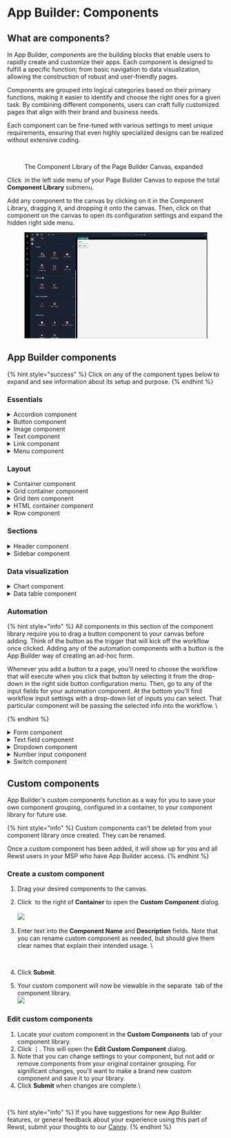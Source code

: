 # App Builder: Components

## What are components?&#x20;

In App Builder, _components_ are the building blocks that enable users to rapidly create and customize their apps. Each component is designed to fulfill a specific function; from basic navigation to data visualization, allowing the construction of robust and user-friendly pages.&#x20;

Components are grouped into logical categories based on their primary functions, making it easier to identify and choose the right ones for a given task. By combining different components, users can craft fully customized pages that align with their brand and business needs.

Each component can be fine-tuned with various settings to meet unique requirements, ensuring that even highly specialized designs can be realized without extensive coding.

<figure><img src="../../.gitbook/assets/Screenshot 2025-08-21 at 6.36.34 PM.png" alt="" width="348"><figcaption><p>The Component Library of the Page Builder Canvas, expanded</p></figcaption></figure>

Click <img src="../../.gitbook/assets/Screenshot 2025-08-21 at 6.37.51 PM.png" alt="" data-size="line"> in the left side menu of your Page Builder Canvas to expose the total **Component Library** submenu.&#x20;

Add any component to the canvas by clicking on it in the Component Library, dragging it, and dropping it onto the canvas. Then, click on that component on the canvas to open its configuration settings and expand the hidden right side menu.

<figure><img src="../../.gitbook/assets/drag drop components.gif" alt=""><figcaption></figcaption></figure>

## App Builder components

{% hint style="success" %}
Click on any of the component types below to expand and see information about its setup and purpose.
{% endhint %}

### Essentials

<details>

<summary>Accordion component</summary>

Manage and organize information efficiently, particularly when users need to navigate through large sets of data or content. By showing one section at a time, it reduces visual clutter and enables a focused user experience.

### What the accordion component could be used for&#x20;

* Presenting FAQs, where each question expands into a detailed answer
* Organizing grouped content, like features or categories, for better readability
* Cleaner presentation of sidebar menu items
* Collapsing or expanding informational sections on dashboards or reports
* Providing step-by-step instructions, with each step expandable to reveal more details

<figure><img src="../../.gitbook/assets/Screenshot 2025-05-08 at 12.08.31 PM.png" alt=""><figcaption></figcaption></figure>

1. Click on the Accordion component on the canvas, after it has been added.
2. The **Properties** panel holds various configurable options. You can also edit text-based parts these configurations by clicking into their fields on the component and typing there directly.
   1. **Text Content**
      1. **Title**: Specify the title of the component.
      2. **Render details text**: Check or uncheck to show\hide text defined in the **Details** panel.
      3. **Details**: Text that will be displayed on the component.
   2. **Layout**
      1. **Start Expanded**: Check or uncheck to load component in default expanded\collapsed state.
      2. **Width:** Set the width of the component.
      3. **Override Theme**: Check the box to apply custom styling.
      4. **Colors**
         1. **Background**: Set the color of the component.
         2. **Text**: Set the color of the text in the component.
      5. **Margin**: Set the distance between the accordion and its surrounding components.
3. **Live Preview**: The canvas provides a live preview of your configured components once you've made changes.

</details>

<details>

<summary>Button component</summary>

The button component allows you to integrate clickable buttons that trigger actions within your web applications. These buttons can initiate any number of functions, from submitting forms to redirecting users to other pages or executing custom scripts.

### What the button component could be used for

* Submitting forms and collecting user inputs.
* Redirecting users to other sections of the application or external resources.
* Initiating downloads or transactions.
* Triggering various functions defined within the application, such as opening a modal window or starting a workflow.

<figure><img src="../../.gitbook/assets/Screenshot 2025-08-22 at 9.18.40 AM.png" alt=""><figcaption></figcaption></figure>

### **Example use case for the button component** <a href="#example-use-case-for-the-button-component" id="example-use-case-for-the-button-component"></a>

For an MSP’s internal tool that manages client device setups, a Button component labeled "Deploy Software" could be implemented. This button could initiate a rewst workflow install or update software across client systems. By simplifying complex actions into a single button click, MSPs can ensure consistent software deployments, reduce human error, and increase operational efficiency.

### Configure the button component <a href="#configure-the-button-component" id="configure-the-button-component"></a>

1. **Select the component**: Click on the added 'Button' component to select it.
2. **Properties Panel**: On the properties panel, you'll find various configurable options:
   * **Button Text:** Specify the label on the button.
   * **Button Behavior**
     * **URL to Redirect on click:** Specify the URL to which the button redirects when clicked.
     * **As new tab**: Toggle to open the redirect URL in a new tab.
     * **Workflow**: Assign workflows to execute when the button is clicked.
     * **Open modal**: Select the modal that will load when the button is clicked. _(optional)_
   * **Colors**
     * **Background**: Set the color of the button.
     * **Text**: Set the color of the button's label.
   * **Margin**: Adjust the distance between the button component and its surrounding components.
   * **Padding**: Adjust the size of the button, relative to its label.
   * **Decoration**
     * **Style**: Set the style of the button; 'text', 'outlined', or 'contained'.
     * **Radius**: Adjust the degree of rounded appearance.
   * **Typography**
     * **Override Theme**: Toggle to enable\disable custom styling.
     * **Font Size**: Adjust the font size.
     * **Font Weight**: Adjust the font weight.
3. **Live Preview**: The canvas provides a live preview of your configured components once you've made changes.

</details>

<details>

<summary>Image component</summary>

The image component allows you to integrate visual content into your web applications. This component is essential for conveying information visually and supporting the textual content within your applications.

### What the image component could be used for <a href="#what-the-image-component-could-be-used-for" id="what-the-image-component-could-be-used-for"></a>

* Showcasing product features or service details.
* Enhancing blog posts or articles with relevant visuals.
* Creating a more engaging user interface with graphical elements.
* Displaying logos or other branding materials to strengthen identity.

<figure><img src="../../.gitbook/assets/Screenshot 2025-08-22 at 9.19.50 AM.png" alt=""><figcaption></figcaption></figure>

### **Example use case for the image component** <a href="#example-use-case-for-the-image-component" id="example-use-case-for-the-image-component"></a>

An MSP might use the Image component to enhance a tutorial page on their client portal. By incorporating screenshots and diagrams, they can visually guide clients through the steps to set up a VPN or configure email settings on various devices. This not only makes the instructions clearer and more accessible but also reduces the cognitive load on users, potentially decreasing the number of support calls and increasing client satisfaction with the self-service options provided.

### Configure the image component <a href="#configure-the-image-component" id="configure-the-image-component"></a>

1. **Select the component**: Click on the added 'Image' component to select it.
2. **Properties Panel**: On the properties panel, you'll find various configurable options:
   * **Source URL**: Specify the URL of the image.
   * **Link**: Specify the URL to which the image redirects when clicked.
   * **Open link as new tab**: Toggle to open the Link URL in a new tab.
   * **In-line styles**: Define custom CSS properties for the component.
3. **Live Preview**: The canvas provides a live preview of your configured components once you've made changes.

</details>

<details>

<summary>Text component</summary>

The text component allows you to incorporate customizable text blocks into your web applications. This component is essential for adding readable content that informs, guides, or communicates with users, making it a fundamental element for building any web-based interface.

### What the text component could be used for <a href="#what-the-text-component-could-be-used-for" id="what-the-text-component-could-be-used-for"></a>

* Displaying informative content like service descriptions, company information, or user guides.
* Showing dynamic text content, such as user names, statuses, or other personalized information.
* Creating headers, labels, or annotations that help users navigate and understand the layout and functions of the application.

<figure><img src="../../.gitbook/assets/Screenshot 2025-08-22 at 9.21.23 AM.png" alt=""><figcaption></figcaption></figure>

### **Example use case for the text component** <a href="#example-use-case-for-the-text-component" id="example-use-case-for-the-text-component"></a>

In a service management application, the Text component could be employed to provide detailed descriptions of each service offered, such as network security monitoring, data backup solutions, or technical support services. Each service page could feature headings, subheadings, and paragraphs that explain what the service includes, its benefits, and how clients can subscribe or inquire for more details.

### Configure the text component <a href="#configure-the-text-component" id="configure-the-text-component"></a>

1. **Select the component**: Click on the added 'Text' component to select it.
2. **Properties Panel**: On the properties panel, you'll find various configurable options:
   * **Text**: Define the text that will be displayed in the component
   * **Typography**
     * **Text Variant**: Set the style of the text.
     * **Font Size**: Adjust the size of the text.
     * **Align**: Set the alignment of the text in the component; 'Left', 'Center' or 'Right'.
     * **Weight**: Set the weigh of the font; 'Regular', 'Medium' or 'Bold'.
     * **Appearance**
       * **Text**: Set the color of the text.
       * **Shadow**: Adjust the intensity of the text's shadow.
     * **Margin**: Adjust the distance between the text component and its surrounding components.
3. **Live Preview**: The canvas provides a live preview of your configured components once you've made changes.

</details>

<details>

<summary>Link component</summary>

The link component allows you to embed hyperlinks within your apps, enabling users to navigate to different sections with the app or external sites, or even to download resources with just a click.

### What the link component could be used for <a href="#what-the-link-component-could-be-used-for" id="what-the-link-component-could-be-used-for"></a>

* Navigating to different pages within the application.
* Linking to external websites that provide additional information or resources.
* Downloading files, such as PDFs, directly from the application.
* Initiating email communications by linking to "mailto:" addresses, or other, URL syntaxes.

<figure><img src="../../.gitbook/assets/Screenshot 2025-08-22 at 9.22.48 AM (1).png" alt=""><figcaption></figcaption></figure>

### **Example use case for the link component** <a href="#example-use-case-for-the-link-component" id="example-use-case-for-the-link-component"></a>

Consider an internal company portal where employees need to access various departments. The Link component could be used to create a central dashboard with links to each department. For instance, clicking on a "Human Resources" link might take an employee to an internal HR page where they can find forms and contact information, streamlining navigation and improving the user experience within the portal.

### Configure the link component <a href="#configure-the-link-component" id="configure-the-link-component"></a>

1. **Select the component**: Click on the added 'Link' component to select it.
2. **Properties Panel**: On the properties panel, you'll find various configurable options:
   * **Link Text:** Specify the text for the link.
   * **URL Settings**
     * **Select a page**: Select an existing page in the app to which the link redirects when clicked.
     * **URL to Redirect on click**: Specify the URL to which the button redirects when clicked.
     * **Open as new tab**: Toggle to open the page, or URL, in a new ta&#x62;**.**
   * **Style**
     * **Render as list item**: Toggle to render link in list format. (Useful for when then link is nested in a sidebar component).
   * **Icon**
     * **Disable Link Icon**: Toggle to show\hide icon with link.
     * **Icon**: Specify an icon from [Material UI](https://mui.com/material-ui/material-icons) to show next to link.
     * **Icon Size**: Adjust the size of the icon.
   * **Typography**
     * **Override Theme**: Toggle to enable\disable custom styling.
     * **Text Variant**: Set the font style.
     * **Font Size**: Adjust the font size.
     * **Font Weight**: Adjust the font weight; 'Regular', 'Medium' or 'Bold'.
     * **Colors**
       * **Background**: Set the color of the background.
       * **Text**: Set the color of the text.
   * **Spacing**
     * **Margin**: Adjust the distance between the link component and its surrounding components.
     * **Padding**: Adjust the size of the link, relative to its text.
   * **Decoration**
     * **Radius**: Adjust the degree of rounded appearance.
3. **Live Preview**: The canvas provides a live preview of your configured components once you've made changes.

</details>

<details>

<summary>Menu component</summary>

The menu component enables you to create dynamic navigation menus within your web applications. This component is crucial for structuring the navigation of your site, allowing users to easily access various sections and functionalities offered by your application.

### What the menu component could be used for <a href="#what-the-menu-component-could-be-used-for" id="what-the-menu-component-could-be-used-for"></a>

* Organizing site content into accessible categories and sub-categories.
* Providing quick access to important information like contact details, support sections, and user account areas.
* Supporting responsive designs that adapt to different devices, ensuring seamless navigation on desktops, tablets, and smartphones.

<figure><img src="../../.gitbook/assets/Screenshot 2025-08-22 at 9.25.26 AM.png" alt=""><figcaption></figcaption></figure>

### **Example use case for the menu component** <a href="#example-use-case-for-the-menu-component" id="example-use-case-for-the-menu-component"></a>

Consider an MSP that manages a complex array of IT services, including cloud storage solutions, network security, and technical support. The Menu component can be used to structure these services into a well-organized menu in the sidebar of the application. For instance, each major service category could be a menu item, with drop-downs for subcategories like FAQs, pricing, setup guides, and case studies. This organization allows clients to quickly navigate through the services, find the information they need without hassle, and understand the full range of what the MSP offers, thereby improving the user experience and engagement with the platform.

### Configure the menu component <a href="#configure-the-menu-component" id="configure-the-menu-component"></a>

1. **Select the component**: Click on the added 'Menu' component to select it.
2. **Properties Panel**: On the properties panel, you'll find various configurable options:
   * **Layout**
     * **Minimum width**: Adjust the minimum width for the component.
   * **Links**
     * **Add new Link**: Specify a new link to add to the menu component
     * **Drag\Drop**: Reorder the links in the menu component.
3. **Live Preview**: The canvas provides a live preview of your configured component(s) once you've made changes.

</details>

### Layout

<details>

<summary>Container component</summary>

The container component allows you to group and organize various UI elements within a structured and styled section. This component is essential for creating visually coherent and logically organized layouts in your web applications.

### What the container component could be used for

* Structuring a page into logical sections to improve visual hierarchy.
* Creating a consistent layout that adapts to different screen sizes, enhancing responsiveness.
* Isolating widget-like components that function independently within a page.
* Serving as a design or thematic boundary for different areas within a single page.

<figure><img src="../../.gitbook/assets/Screenshot 2025-08-22 at 9.26.41 AM.png" alt=""><figcaption></figcaption></figure>

### **Example use case for the container component** <a href="#example-use-case-for-the-container-component" id="example-use-case-for-the-container-component"></a>

Imagine setting up a user profile page within an application on the App Builder. The Container component can be strategically utilized to separate information into distinct blocks, such as personal details, contact information, and account settings. Each container ensures that the elements within it, like text fields, images, and buttons, are well-organized and visually distinct from other sections. This not only improves the aesthetics but also enhances the usability of the profile page, making it easier for users to navigate and update their information efficiently.

### Container versus grid container <a href="#container-versus-grid-container" id="container-versus-grid-container"></a>

* **Container Component**: The Container component is a versatile element for structuring content and styling containers. It allows for flexible arrangements but does not enforce a grid structure.
* **Grid Container Component**: The Grid Container component, on the other hand, is specifically designed to create layouts with a grid structure. It simplifies the process of aligning and organizing content in a grid format.&#x20;

### Configure the container component <a href="#configure-the-container-component" id="configure-the-container-component"></a>

1. **Select the component**: Click on the added 'Container' component to select it.
2. **Properties Panel**: On the properties panel, you'll find various configurable options:
   * **Override Theme**: Toggle to enable custom styling.
   * **Dimension**
     * **Width (%)**: Specify the width of the container in relation to the canvas.
     * **Height (%)**: Specify the height of the container in relation to the canvas.
   * **Colors**
     * **Background**: Set the color of the component's background.
     * **Text**: Set the color of the component's text.
   * **Margin**: Adjust the distance between the button component and its surrounding components.
   * **Padding**: Adjust the size of the button, relative to its label.
   * **Decoration**
     * **Radius**: Adjust the degree of rounded appearance.
     * Shadow: Adjust the amount of shadowing around the component.
   * **Alignment**
     * **Flex Direction**: Choose the direction of the container's flex items; 'row' or 'column'.
     * **Fill Space**: Toggle to make the container fill all available space.
     * **Align Items:** Align the container's flex items on the cross-axis and main-axis
     * **Justify Content**: Align the container's flex items on the cross-axis and main-axis
3. **Live Preview**: The canvas provides a live preview of your configured components once you've made changes.

</details>

<details>

<summary>Grid container component</summary>

The grid container component allows you to create organized layouts with a grid structure. This documentation provides instructions on adding a grid container to your canvas and customizing its properties.

### What the grid container component could be used for

* Creating complex page layouts with multiple sections and alignment.
* Ensuring content is responsive and adapts to various screen sizes and orientations.
* Aligning components precisely within a page, enhancing the visual structure.
* Organizing text, images, and interactive elements in a clean, navigable format.

<figure><img src="../../.gitbook/assets/Screenshot 2025-08-22 at 9.27.46 AM.png" alt=""><figcaption></figcaption></figure>

### **Example use case for the grid container component** <a href="#example-use-case-for-the-grid-container-component" id="example-use-case-for-the-grid-container-component"></a>

Imagine a real estate website where property listings need to be displayed in an organized manner. The Grid Container can be used to create a uniform grid layout where each property's image, description, and key details are presented in individual grid cells. This setup allows users to easily compare listings and navigate through options without overwhelming visual clutter, enhancing user experience and engagement.

### Grid container versus container <a href="#grid-container-versus-container" id="grid-container-versus-container"></a>

* **Grid Container Component**: The Grid Container component is specifically designed to create layouts with a grid structure. It simplifies the process of aligning and organizing content in a grid format.
* **Container Component**: The Container component, on the other hand, is a versatile element for structuring content and styling containers. It allows for flexible arrangements but does not enforce a grid structure.&#x20;

### Grid container versus grid item <a href="#grid-container-versus-grid-item" id="grid-container-versus-grid-item"></a>

* **Grid Container Component**: The Grid Container acts as the foundational element of a grid layout. It defines the overall grid structure within which Grid Items are placed. It sets the framework for how the grid behaves and how items within it are aligned and distributed.
* **Grid Item Component**: The Grid Item component is used within a Grid Container to place individual elements like text, images, buttons, etc. It represents the content blocks that fill the grid defined by the Grid Container.

### Configure the grid container component <a href="#configure-the-grid-container-component" id="configure-the-grid-container-component"></a>

1. **Select the component**: Click on the added 'Grid Container' component to select it.
2. **Properties Panel**: On the properties panel, you'll find various configurable options:
   * **In-line styles**: Define custom CSS properties for the component.
3. **Live Preview**: The canvas provides a live preview of your configured components once you've made changes.[\
   ](https://docs.rewst.help/documentation/app-builder/components/grid-item)

</details>

<details>

<summary>Grid item component</summary>

The grid item component is used in conjunction with the grid container to structure and align content within a grid layout. This component allows for precise placement and organization of elements like text, images, buttons, and more within individual grid cells, enabling a clean and responsive design for your web applications.

### What the grid item component could be used for

* Organizing content into columns and rows for better visual hierarchy and readability.
* Creating responsive designs that automatically adjust layout elements based on screen size.
* Aligning and distributing space among elements evenly within a grid layout.
* Enhancing the aesthetic appeal of pages by enabling sophisticated layout designs.

<figure><img src="../../.gitbook/assets/Screenshot 2025-08-22 at 9.28.39 AM.png" alt=""><figcaption></figcaption></figure>

### **Example use case for the grid item component** <a href="#example-use-case-for-the-grid-item-component" id="example-use-case-for-the-grid-item-component"></a>

In a client reporting dashboard managed by an MSP, the Grid Item component could be used to organize various performance metrics into a structured layout. Each metric, such as network uptime, system load, and incident response times, could be displayed in individual grid items that are part of a larger grid container. This arrangement not only makes the dashboard more navigable and easier to read but also allows each metric to be resized and reordered effortlessly as per the client’s preference or device being used. This structured approach ensures that critical data is presented in a clear, coherent manner, enhancing the usability of the dashboard.

### Grid item versus grid container <a href="#grid-item-versus-grid-container" id="grid-item-versus-grid-container"></a>

* **Grid Item Component**: The Grid Item component is used within a Grid Container to place individual elements like text, images, buttons, etc. It represents the content blocks that fill the grid defined by the Grid Container.
* **Grid Container Component**: The Grid Container acts as the foundational element of a grid layout. It defines the overall grid structure within which Grid Items are placed. It sets the framework for how the grid behaves and how items within it are aligned and distributed.

### Configure the grid item component <a href="#configure-the-grid-item-component" id="configure-the-grid-item-component"></a>

1. **Select the component**: Click on the added 'Grid Item' component to select it.
2. **Properties Panel**: On the properties panel, you'll find various configurable options:
   * **In-line styles**: Define custom CSS properties for the component.
3. **Live Preview**: The canvas provides a live preview of your configured component(s) once you've made changes.

</details>

<details>

<summary>HTML container component</summary>

The HTML container component allows you to embed custom HTML code directly into your web applications. This component is essential for incorporating bespoke elements, custom scripts, or third-party integrations that enhance the functionality and uniqueness of your applications.

### What the HTML container component could be used for <a href="#what-the-html-container-component-could-be-used-for" id="what-the-html-container-component-could-be-used-for"></a>

* Embedding custom HTML or interactive elements that are not natively supported by the platform.
* Integrating third-party widgets, such as live chat support, ticket information, or weather updates.
* Inserting custom scripts for enhanced tracking, analytics, or dynamic content updates.
* Enhancing pages with bespoke multimedia content, like videos or custom graphics.

<figure><img src="../../.gitbook/assets/Screenshot 2025-08-22 at 9.30.00 AM.png" alt=""><figcaption></figcaption></figure>

### **Example use case for the HTML container component** <a href="#example-use-case-for-the-html-container-component" id="example-use-case-for-the-html-container-component"></a>

An MSP could use the HTML Container component to enhance the support section of their client portal by embedding a real-time support ticket status widget. This widget, crafted with custom HTML and JavaScript, could connect directly to your ticketing system to display the current status of a client's support tickets, including open issues, pending actions, and resolved cases.

### Configure the HTML container component <a href="#configure-the-html-container-component" id="configure-the-html-container-component"></a>

1. **Select the component**: Click on the added 'HTML Container' component to select it.
2. **Properties Panel**: On the properties panel, you'll find various configurable options:
   * **In-line styles**: Define custom CSS properties for the component.
   * **In-line HTML**: Define custom HTML code for the component.
3. **Live Preview**: The canvas provides a live preview of your configured component(s) once you've made changes.

</details>

<details>

<summary>Row component</summary>

The row component allows you to organize and align content horizontally within a container. This structural component is essential for creating clean, orderly layouts that enhance both the aesthetics and the functionality of your web applications.

### What the row component could be used for <a href="#what-the-row-component-could-be-used-for" id="what-the-row-component-could-be-used-for"></a>

* Structuring content into horizontal blocks within a webpage.
* Aligning multiple elements, such as buttons, images, or text, within a single horizontal line.
* Creating a base for grid systems that require precise control over the placement and alignment of components.
* Supporting responsive design principles by organizing content in rows that adjust to screen width changes.

<figure><img src="../../.gitbook/assets/Screenshot 2025-08-22 at 9.30.51 AM.png" alt=""><figcaption></figcaption></figure>

### **Example use case for the row component** <a href="#example-use-case-for-the-row-component" id="example-use-case-for-the-row-component"></a>

You could use the Row component on a service overview page to align icons or buttons that link to different IT services you offer, such as cybersecurity, cloud infrastructure, and network management. Each service could be represented by an icon and a short description in a separate row element, ensuring that the page is easy to scan and that users can quickly find the service they need. This usage not only makes the page visually attractive but also enhances user navigation and improves overall site organization.

### Configure the row component <a href="#configure-the-row-component" id="configure-the-row-component"></a>

1. **Select the component**: Click on the added 'Row' component to select it.
2. **Properties Panel**: On the properties panel, you'll find various configurable options:
   * **Layout**
     * **Height**: Adjust the height of the component.
     * **Alignment**: Set the alignment of the content placed within the row component; 'Space between', 'Start', Center' or 'End'.
     * **Reverse order**: Toggle to reverse the order of the components within the row component.
3. **Live Preview**: The canvas provides a live preview of your configured component(s) once you've made changes.

</details>

### Sections

<details>

<summary>Header component</summary>

The header component allows you to design and implement top-level navigation and branding elements for your web applications. This component is crucial for creating a consistent and professional look across your platform, providing users with accessible navigation and clear identification of your brand.

## What the header component could be used for

* Displaying a company logo and tagline.
* Housing primary navigation links to different sections of the application.
* Integrating quick access tools like search bars, notification icons, or user account settings.
* Highlighting important contact information or support links.

<figure><img src="../../.gitbook/assets/Screenshot 2025-08-22 at 9.31.47 AM.png" alt=""><figcaption></figcaption></figure>

### **Example use case for the header component** <a href="#example-use-case-for-the-header-component" id="example-use-case-for-the-header-component"></a>

Consider an MSP that provides a variety of IT services and uses the App Platform to manage client interactions. The Header component can be utilized to prominently display your logo for brand recognition and include navigation links to services, support, account management, and contact pages. This setup ensures that clients can easily navigate the platform, find the information they need quickly, and have constant access to assistance, enhancing overall user satisfaction and engagement with the platform.

### Configure the header component <a href="#configure-the-header-component" id="configure-the-header-component"></a>

1. **Select the component**: Click on the added 'Header' component to select it.
2. **Properties Panel**: On the properties panel, you'll find various configurable options:
   * App Header
     * **Render App Image**: Toggle to show\hide the App's image.
     * **Render App Icon**: Toggle to show\hide the App Title's icon.
     * **Icon**: Specify an icon from [Material UI](https://mui.com/material-ui/material-icons) to show next to the link.
     * **Icon Size**: Adjust the size of the icon.
     * **Render Link Header**: Toggle to show\hide the App's Title.
   * Tabs
     * **Add new tab**: Specify a new link to add to the header component
     * **Drag\Drop**: Reorder the links in the header component.
   * Menu
     * **Icon URL**: Specify the URL of the Profile Menu icon.
     * **Disable Profile Menu**: Toggle to enable\disable the Profile Menu in the header.
     * **Add new menu item**: Specify a new link to add to the Profile Menu.
     * **Drag\Drop**: Reorder the links in the Profile Menu.
3. **Live Preview**: The canvas provides a live preview of your configured component(s) once you've made changes.

</details>

<details>

<summary>Sidebar component</summary>

The sidebar component allows you to create a vertical navigation menu or information panel that sits alongside the main content of your web applications. This component provides users with easy access to additional functionalities, navigation links, or supplementary information, without cluttering the main view.

### What the sidebar component could be used for <a href="#what-the-sidebar-component-could-be-used-for" id="what-the-sidebar-component-could-be-used-for"></a>

* Housing primary navigation links that remain accessible regardless of the main content being viewed.
* Displaying user profile information, quick settings, or status indicators.
* Providing quick access to tools like search bars, filters, or action buttons.
* Enhancing the functionality of dashboards by including real-time data feeds or notifications.

<figure><img src="../../.gitbook/assets/Screenshot 2025-08-22 at 9.33.19 AM.png" alt=""><figcaption></figcaption></figure>

### **Example use case** <a href="#example-use-case" id="example-use-case"></a>

You could use the Sidebar component in a client management system to consistently provide users with access to various sections such as Dashboard, Reports, Settings, Support, and Account Information. For instance, when a user navigates to view detailed reports, the sidebar remains visible, offering the ability to quickly jump to other sections or perform actions like updating account settings or returning to the dashboard. This consistent access improves user experience by making navigation straightforward and reducing the number of steps needed to switch between different parts of the application.

### Configure the sidebar component <a href="#configure-the-sidebar-component" id="configure-the-sidebar-component"></a>

1. **Select the component**: Click on the added 'Sidebar' component to select it.
2. **Properties Panel**: On the properties panel, you'll find various configurable options:
   * **Layout**
     * **Position**: Toggle to set the position of sidebar on the canvas; 'Left' or 'Right'.
3. **Live Preview**: The canvas provides a live preview of your configured component(s) once you've made changes.

[\
](https://docs.rewst.help/documentation/app-builder/components/row)

</details>

### Data visualization

<details>

<summary>Chart component</summary>

The chart component allows you to group and organize various UI elements within a structured and styled section. This component is essential for creating visually coherent and logically organized layouts in your web applications.

### What the chart component could be used for

* Displaying sales trends and revenue growth over time.
* Comparing the performance metrics of different products or services.
* Visualizing demographic data and user engagement statistics.
* Showcasing real-time data updates such as stock prices or performance metrics.

<figure><img src="../../.gitbook/assets/Screenshot 2025-08-22 at 9.34.27 AM.png" alt=""><figcaption></figcaption></figure>

### **Example use case for the chart component** <a href="#example-use-case-for-the-chart-component" id="example-use-case-for-the-chart-component"></a>

An MSP might use the Chart component to visualize client network usage, system performance or support\ticket metrics over time. For instance, line charts could display changes in bandwidth usage or storage capacity across multiple client sites, helping you identify trends, anticipate needs, and allocate resources more effectively. This visualization aids in proactive management and enhances the strategic advising role of the MSP with their clients.

### Configure the chart component <a href="#configure-the-chart-component" id="configure-the-chart-component"></a>

1. **Select the component**: Click on the added 'Chart' component to select it.
2. **Properties Panel**: On the properties panel, you'll find various configurable options:
   * **Data Source**
     * **Workflow Input:** Specify the workflow to load.
     * **Max Records to show:** Adjust the number of the records to show.
   * **Chart Options**
     * **Editor View:** Define custom properties for the component.
     * **Open Configuration**: An array of component specific toggle's to modify the overall look and feel of the chart component.
   * **Dataset Options**
     * **Editor View:** Define custom CSS properties for the component.
     * **Add a new dataset**
       * **Data Source**
         * **Data Load Method**: Specify when the chosen workflow will execute; Use Latest Workflow' or 'Run workflow on load', or 'Use workflow stream'.
         * **Workflow**: Specify the workflow to load.
         * **Open in new tab**: Open the specified workflow in a new tab.
         * **Workflow Output**: Specify the output of the workflow to populate the chart.
       * Chart Configuration
         * **Chart Type**: Select the desired chart type, 'line', 'bar', 'doughnut' or 'pie'.
         * **X axis data key**: Select the data point to associate to the X axis.
         * **Y axis data key**: Select the data point to associate to the Y axis.
         * **X Scale type**: Select the desired X-scale type; 'linear', 'logarithmic', 'category', 'time' or 'timeseries'.
3. **Live Preview**: The canvas provides a live preview of your configured component(s) once you've made changes.

[\
](https://docs.rewst.help/documentation/app-builder/components/container)

</details>

<details>

<summary>Data table component</summary>

The data table component allows you to display and manage rows of data in a structured, tabular format. This component is essential for MSPs to handle large datasets efficiently, such as client information, service logs, or performance metrics, providing a clear and interactive view of data.

### What the data table component could be used for

* Displaying detailed lists of customer tickets and their statuses.
* Managing inventory levels across multiple client sites.
* Showcasing performance reports with sortable metrics.
* Organizing billing and transaction records for easy access and analysis.

<figure><img src="../../.gitbook/assets/Screenshot 2025-08-22 at 9.35.18 AM.png" alt=""><figcaption></figcaption></figure>

### **Example use case for the data table component** <a href="#example-use-case-for-the-data-table-component" id="example-use-case-for-the-data-table-component"></a>

Consider a scenario where an MSP needs to monitor and manage network equipment across various client sites. The Data Table component can be used to list all equipment, displaying columns for device type, status, last service date, and location. Technicians can quickly sort by any column to prioritize devices that require immediate attention or filter to view only certain types of equipment. This use of the Data Table simplifies the management of numerous devices, ensuring that maintenance is timely and no critical issues are overlooked.

### Configure the data table component <a href="#configure-the-data-table-component" id="configure-the-data-table-component"></a>

1. **Select the component**: Click on the added 'Data Table' component to select it.
2. **Properties Panel**: On the properties panel, you'll find various configurable options:
   * **Data Source**
     * **Add\Edit Data Source**
       * **Data Load Method**: Specify when the chosen workflow will execute; Use Latest Workflow' or 'Run workflow on load'.
       * **Workflow**: Specify the workflow to load.
       * **Open in new tab**: Open the specified workflow in a new tab.
       * **Workflow Output**: Specify the output of the workflow to populate the data table.
   * **Table Configuration**
     * **Add a column**
       * **Accessor**: Specify the accessor (key) to access the data for the column.
       * **Type**: Set the data type; 'none', 'string', 'number', 'boolean', 'object', 'array' or 'action'.
       * **Header**: Specify the Header for the column.
       * **Button**: Select the desired icon for the button.
       * **Button Function**: Set the behavior of the button when clicked; 'Run a Workflow', 'Open a link' or 'Run Typescript'.
         * **Workflow**: Select the workflow to run
         * **Link**: Specify the URL to redirect to.
       * **Run Function on edit**: Toggle to run the button function when the component is edited.
       * **Reload Table after function**: Toggle to allow a refresh of the data table content once the function has completed.
     * **Edit Column**
       * **Accessor**: Specify the accessor (key) to access the data for the column.
       * **Type**: Set the data type; 'none', 'string', 'number', 'boolean', 'object', 'array' or 'action'.
       * **Header**: Specify the Header for the column.
       * **Add a condition**: Set rules to dynamically alter the styling of the cell data.
       * **Column Specific Configuration**
         * **Enable Editing** - Toggle to enable\disable editing of data in the column.
         * **Enable Click To Copy** - Toggle to enable\disable copying of data in the column.
         * **Enable Column Dragging** - Toggle to enable\disable column resizing.
         * **Enable Column Ordering** - Toggle to enable\disable column ordering.
         * **Enable Column Sorting** - Toggle to enable\disable column sorting.
         * **Enable Column Actions** - Toggle to enable\disable column actions.
       * **Column Aggregation Settings**
         * **Aggregate Group Function** - Specify a method to group similar values.
         * **Aggregate Footer Function** - Specify a method to count\visualize values.
       * **Edit Table Configuration**: An array of component specific toggle's to modify the overall look and feel of the data table component.
3. **Live Preview**: The canvas provides a live preview of your configured component(s) once you've made changes.

### Detailed example: Add data table component to page <a href="#detailed-example-add-data-table-component-to-page" id="detailed-example-add-data-table-component-to-page"></a>

1. Navigate to **App Builder > Apps**. Click on your **Hello World** app.
2. Click ![](https://docs.rewst.help/~gitbook/image?url=https%3A%2F%2F1835401289-files.gitbook.io%2F%7E%2Ffiles%2Fv0%2Fb%2Fgitbook-x-prod.appspot.com%2Fo%2Fspaces%252FAQQ1EHVcEsGKBPVHmiav%252Fuploads%252FCZo6ldGnH6mI54IKvYHU%252FScreenshot%25202025-03-14%2520at%252010.07.35%25E2%2580%25AFAM.png%3Falt%3Dmedia%26token%3D604f834d-4e7b-4ae9-8e89-7f68afc1c8f9\&width=300\&dpr=4\&quality=100\&sign=4f42465e\&sv=2)in the left side menu of the App Builder canvas. This will open the full component library.
3. Click **Data Table**, under **Data Visualization**. Drag it onto the canvas.
4. Click **No Records Found. Add a Data Source**.
5. Choose **Run Workflow on Load**.
   1. Whenever the page is loaded, the latest data will pull into it.
   2.  Alternatively, **Use Latest Workflow** could be used if you were returning data on a cron and didn't want to load it each time.&#x20;

       <figure><img src="https://docs.rewst.help/~gitbook/image?url=https%3A%2F%2F1835401289-files.gitbook.io%2F%7E%2Ffiles%2Fv0%2Fb%2Fgitbook-x-prod.appspot.com%2Fo%2Fspaces%252FAQQ1EHVcEsGKBPVHmiav%252Fuploads%252FmVmXQ4VZuUJ9HXLvrbXU%252Fdata%2520test%25201-min.png%3Falt%3Dmedia%26token%3Dcd1d8f2c-2ed0-4912-a408-6ed28ae1c05f&#x26;width=300&#x26;dpr=4&#x26;quality=100&#x26;sign=e7226764&#x26;sv=2" alt=""><figcaption></figcaption></figure>
6.  Choose **form\_output** in the **Workflow Output** drop-down selector. Once the workflow has finished, you'll see that option in the available list.&#x20;

    <figure><img src="https://docs.rewst.help/~gitbook/image?url=https%3A%2F%2F1835401289-files.gitbook.io%2F%7E%2Ffiles%2Fv0%2Fb%2Fgitbook-x-prod.appspot.com%2Fo%2Fspaces%252FAQQ1EHVcEsGKBPVHmiav%252Fuploads%252FeUVPJGuGdqK4ED04AGk9%252Fdata%2520test%25202-min.png%3Falt%3Dmedia%26token%3D534e804a-3afd-4889-9f6f-fd7a7b4b2d35&#x26;width=300&#x26;dpr=4&#x26;quality=100&#x26;sign=ec4d3dac&#x26;sv=2" alt=""><figcaption></figcaption></figure>
7. Click **Submit**.
8. Click **Hide View Column**. This will hide columns that you don't need to display to the user. Next to View and Trigger ID, click **⋮** and select **Hide X Column**.

<figure><img src="https://docs.rewst.help/~gitbook/image?url=https%3A%2F%2Fd3q7ie80jbiqey.cloudfront.net%2Fmedia%2Fimage%2Fzoom%2Fa706e094-8e7b-4676-aca4-9abb1d30331a%2F2.5%2F72.765285881591%2F49.511276501204%3F0&#x26;width=768&#x26;dpr=4&#x26;quality=100&#x26;sign=8fea118f&#x26;sv=2" alt=""><figcaption></figcaption></figure>

9\. Click the **Hide Trigger Id** column

10\. Click on Add a Column

Now let's make sure the user can actually get to the form, rather than just view a list.

<figure><img src="https://docs.rewst.help/~gitbook/image?url=https%3A%2F%2Fd3q7ie80jbiqey.cloudfront.net%2Fmedia%2Fimage%2Fzoom%2Fafb45bf1-5d11-4abc-8f84-bf09180133a2%2F2.5%2F95.814812408871%2F45.048936679245%3F0&#x26;width=768&#x26;dpr=4&#x26;quality=100&#x26;sign=a61f41ce&#x26;sv=2" alt=""><figcaption></figcaption></figure>

11\. In the Accessor dropdown, select the **view** key. By leaving the URL blank later on, the action button will automatically use the value from this key. In the Jinja from the last step, we made sure the value was the link to that form.



12\. Change the Type

Change the Type to **action.**

![](https://docs.rewst.help/~gitbook/image?url=https%3A%2F%2Fd3q7ie80jbiqey.cloudfront.net%2Fmedia%2Fimage%2Fzoom%2F0090aae6-a97f-4852-ad90-894040ec6c25%2F2.2922731242124%2F50.012881778879%2F77.418572277013%3F0\&width=768\&dpr=4\&quality=100\&sign=e31ebe81\&sv=2)

13\. Change the column name. Add a header, which is the column name for this action button.



<figure><img src="https://docs.rewst.help/~gitbook/image?url=https%3A%2F%2Fd3q7ie80jbiqey.cloudfront.net%2Fmedia%2Fimage%2Fzoom%2F60004a87-993c-4eb8-8c8b-8ef38c0ee908%2F2.2921757115931%2F50.000996727961%2F57.1015980728%3F0&#x26;width=768&#x26;dpr=4&#x26;quality=100&#x26;sign=1b7e348c&#x26;sv=2" alt=""><figcaption></figcaption></figure>

14\. Under the Button Function, select the **Open a link** option.

![](https://docs.rewst.help/~gitbook/image?url=https%3A%2F%2Fd3q7ie80jbiqey.cloudfront.net%2Fmedia%2Fimage%2Fzoom%2Fcf473677-1249-4095-b425-cc2d6186dd55%2F2.5%2F32.113830899932%2F75.584077045205%3F0\&width=768\&dpr=4\&quality=100\&sign=c204843d\&sv=2)

15\. If you want to make your data table more user friendly, add a tooltip to let them know what's going to happen.

16\. Click the **Play** button in the top right. This is a test button that runs the page as if you navigated to it normally. You should see a list of forms returned with an action column. If you click the link, you should go directly to that form.

![](https://docs.rewst.help/~gitbook/image?url=https%3A%2F%2Fd3q7ie80jbiqey.cloudfront.net%2Fmedia%2Fimage%2Fzoom%2F13730382-b4db-43de-a7f9-9b159a18c9b0%2F2.5%2F93.848828559866%2F1.1339103645518%3F0\&width=768\&dpr=4\&quality=100\&sign=9f27af7b\&sv=2)

17\. Click **Publish**.

![](https://docs.rewst.help/~gitbook/image?url=https%3A%2F%2Fd3q7ie80jbiqey.cloudfront.net%2Fmedia%2Fimage%2Fzoom%2F11591c77-f6f5-4a1a-ab02-e7e0b1cf3c4b%2F2.5%2F99.666096453609%2F0.43721714535275%3F0\&width=768\&dpr=4\&quality=100\&sign=3935ad22\&sv=2)

18\. At the top of the menu bar, you'll see a url that is unique to your app. Clicking this navigates to the page itself, the same one you'll send to your users.

![](https://docs.rewst.help/~gitbook/image?url=https%3A%2F%2Fd3q7ie80jbiqey.cloudfront.net%2Fmedia%2Fimage%2Fzoom%2Fc2fb15ed-2320-42d1-a08a-2c2eb4421de4%2F2.5%2F53.71904729945%2F1.1118548791515%3F0\&width=768\&dpr=4\&quality=100\&sign=feefbf6c\&sv=2)

</details>

### Automation

{% hint style="info" %}
All components in this section of the component library require you to drag a button component to your canvas before adding. Think of the button as the trigger that will kick off the workflow once clicked. Adding any of the automation components with a button is the App Builder way of creating an ad-hoc form.

Whenever you add a button to a page, you'll need to choose the workflow that will execute when you click that button by selecting it from the drop-down in the right side button configuration menu. Then, go to any of the input fields for your automation component. At the bottom you'll find workflow input settings with a drop-down list of inputs you can select. That particular component will be passing the selected info into the workflow. \

{% endhint %}

<details>

<summary>Form component</summary>

The form component allows you to present rewst forms for data entry, ensuring that data is collected efficiently from users, clients, or internal staff.

### What the form component could be used for

* Collecting service requests from clients.
* Onboarding new customers or employees.
* Conducting surveys to gauge client satisfaction.
* Scheduling service appointments or calls.

<figure><img src="../../.gitbook/assets/Screenshot 2025-08-22 at 9.36.05 AM.png" alt=""><figcaption></figcaption></figure>

### **Example use case for the form component** <a href="#example-use-case-for-the-form-component" id="example-use-case-for-the-form-component"></a>

Imagine an MSP that needs to onboard new clients and gather detailed information about their IT infrastructure. The Form component can be used to present an existing rewst form that clients fill out online. This form might include fields for company details, types of services required, existing hardware and software inventory, and preferred contact methods. Once submitted, the form data is automatically integrated into a rewst workflow that consumes that data, facilitating a smooth and organized onboarding process that enhances client experience and administrative efficiency.

### Configure the form component <a href="#configure-the-form-component" id="configure-the-form-component"></a>

1. **Select the component**: Click on the added **Form** component to select it.
2. **Properties Panel**: On the properties panel, you'll find various configurable options:
   * **Form**: Specify the workflow to load.
   * **Trigger**: Specify the trigger to load when loading the form.
   * **Colors**
     * **Mode**: Set the color mode of the form to **Light** or **Dark**.
     * **Background**: Set the color of the component's background.
     * **Primary:** Set the color of the component's text.
   * **Functions**
     * **Redirect on Submit**: Specify the URL to which the Submit redirects when a user once clicked.
3. **Live Preview**: The canvas provides a live preview of your configured components once you've made changes.

</details>

<details>

<summary>Text field component</summary>

The text field component allows you to integrate interactive forms or fields that capture user inputs essential for triggering and controlling workflows within your web applications.

### What text field could be used for <a href="#what-workflow-input-could-be-used-for" id="what-workflow-input-could-be-used-for"></a>

* Gathering parameters before executing a workflow, such as user preferences or specific requirements.
* Allowing users to initiate workflows that require real-time data, such as support ticket submissions or service requests.
* Enabling configuration changes that affect how services are delivered, such as scheduling backups or setting notification preferences.
* Facilitating user interactions that trigger complex sequences of tasks, enhancing dynamic response capabilities.

<figure><img src="../../.gitbook/assets/Screenshot 2025-08-22 at 11.30.09 AM.png" alt=""><figcaption></figcaption></figure>

### **Example use case for text field** <a href="#example-use-case-for-workflow-input" id="example-use-case-for-workflow-input"></a>

In an MSP’s client management system, the text field component might be used on a service configuration page where clients can enter their preferences for data backup services—choices like backup frequency, data cap, and specific folders to include. These inputs could then directly trigger a personalized backup workflow, ensuring that the service aligns perfectly with the client's specified needs. This approach not only automates the process based on real-time inputs but also enhances user satisfaction by providing customized service delivery.

### Add text field to your page <a href="#add-workflow-input-to-your-page" id="add-workflow-input-to-your-page"></a>

1. **Access the Canvas**: Open the page you're working on in edit mode, in App Builder.
2. **Drag-and-Drop**: Locate the 'Text Field' component in the component library, then drag and drop it onto the canvas.

### Configure the workflow input component <a href="#configure-the-workflow-input-component" id="configure-the-workflow-input-component"></a>

1. **Select the component**: Click on the added component to select it.
2. **Properties Panel**: On the properties panel, you'll find various configurable options:
   * Text Field Settings
     * **Input Label**: Define the label for the input.
     * **Input Type**: Define the type of the expected input; 'Text' or 'Slider'.
     * **Input Variant**: Define the variant of expected input; 'Standard', "Outlined' or 'Filled'.
     * **Input Variabl**e: Define the input variable.
3. **Live Preview**: The canvas provides a live preview of your configured component once you've made changes.

[\
](https://docs.rewst.help/documentation/app-builder/components/text)

</details>

<details>

<summary>Dropdown component</summary>

The dropdown component allows you to integrate a drop-down selector, triggered by a button, that's similar to what exists in Rewst's regular form builder.

### What dropdown could be used for <a href="#what-workflow-input-could-be-used-for" id="what-workflow-input-could-be-used-for"></a>

* Add options
* Link it to a workflow to get an options generator's information

<figure><img src="../../.gitbook/assets/Screenshot 2025-09-03 at 12.25.41 PM.png" alt=""><figcaption></figcaption></figure>



</details>

<details>

<summary>Number input component</summary>

The number input component allows you to integrate interactive forms or fields that capture number inputs essential for triggering and controlling workflows within your web applications.

### What text field could be used for <a href="#what-workflow-input-could-be-used-for" id="what-workflow-input-could-be-used-for"></a>

* Gathering parameters before executing a workflow, such as specific user requirements.
* Allowing users to initiate workflows that require real-time data, such as support ticket submissions or service requests.

- Facilitating user interactions that trigger complex sequences of tasks, enhancing dynamic response capabilities.

<figure><img src="../../.gitbook/assets/Screenshot 2025-09-03 at 12.26.38 PM.png" alt=""><figcaption></figcaption></figure>





</details>

<details>

<summary>Switch component</summary>

The switch component offers an easy on-off toggle for your page. The toggle operates on a true-false logic.

<figure><img src="../../.gitbook/assets/Screenshot 2025-09-03 at 12.27.19 PM.png" alt=""><figcaption></figcaption></figure>

</details>

## Custom components

App Builder's custom components function as a way for you to save your own component grouping, configured in a container, to your component library for future use.&#x20;

{% hint style="info" %}
Custom components can't be deleted from your component library once created. They can be renamed.

Once a custom component has been added, it will show up for you and all Rewst users in your MSP who have App Builder access.
{% endhint %}

### Create a custom component

1. Drag your desired components to the canvas.
2. Click <img src="../../.gitbook/assets/Screenshot 2025-09-03 at 11.48.10 AM.png" alt="" data-size="line"> to the right of **Container** to open the **Custom Component** dialog.\
   \
   ![](<../../.gitbook/assets/Screenshot 2025-09-03 at 11.47.13 AM.png>)
3.  Enter text into the **Component Name** and **Description** fields. Note that you can rename custom component as needed, but should give them clear names that explain their intended usage. \


    <figure><img src="../../.gitbook/assets/Screenshot 2025-09-03 at 11.47.20 AM.png" alt=""><figcaption></figcaption></figure>
4. Click **Submit**.
5. Your custom component will now be viewable in the separate <img src="../../.gitbook/assets/Screenshot 2025-09-03 at 11.55.44 AM.png" alt="" data-size="line"> tab of the component library.\
   ![](<../../.gitbook/assets/Screenshot 2025-09-03 at 11.55.26 AM.png>)



### Edit custom components

1. Locate your custom component in the **Custom Components** tab of your component library.
2. Click **⋮**. This will open the **Edit Custom Component** dialog.
3. &#x20;Note that you can change settings to your component, but not add or remove components from your original container grouping. For significant changes, you'll want to make a brand new custom component and save it to your library.
4. Click **Submit** when changes are complete.\


<figure><img src="../../.gitbook/assets/Screenshot 2025-09-03 at 12.09.04 PM.png" alt=""><figcaption></figcaption></figure>

&#x20;

{% hint style="info" %}
If you have suggestions for new App Builder features, or general feedback about your experience using this part of Rewst, submit your thoughts to our [Canny](https://rewst.canny.io/app-builder).&#x20;
{% endhint %}
